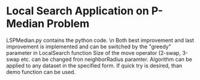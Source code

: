# Local Search Application on P-Median Problem
LSPMedian.py contains the python code. \n
Both best improvement and last improvement is implemented and can be switched by the "greedy" parameter in LocalSearch function
Size of the move operator (2-swap, 3-swap etc. can be changed fron neighborRadius paramter.
Algorithm can be applied to any dataset in the specified form. If quick try is desired, than demo function can be used. 
